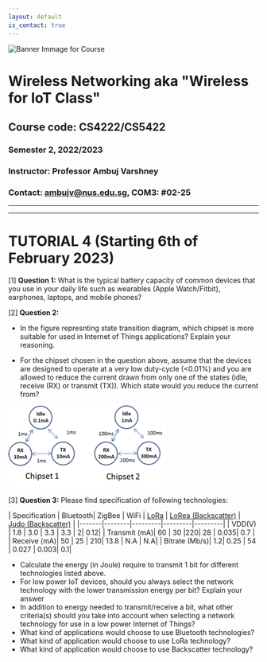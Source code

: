 ```yaml
---
layout: default
is_contact: true
---
```


![Banner Immage for Course](cs4222_banner.png)  

# Wireless Networking aka "Wireless for IoT Class"
## Course code: CS4222/CS5422  
### Semester 2, 2022/2023
### Instructor: Professor Ambuj Varshney
### Contact: [ambujv@nus.edu.sg](mailto:ambujv@nus.edu.sg), COM3: #02-25     

----
****

# TUTORIAL 4 (Starting 6th of February 2023)


[1] **Question 1:** What is the typical battery capacity of common devices that you use in your daily life such as wearables (Apple Watch/Fitbit), earphones, laptops, and mobile phones?

[2] **Question 2:**
* In the figure represnting state transition diagram, which chipset is more suitable for used in Internet of Things applications? Explain your reasoning.

* For the chipset chosen in the question above, assume that the devices are designed to operate at a very low duty-cycle (<0.01%) and you are allowed to reduce the current drawn from only one of the states (idle, receive (RX) or transmit (TX)). Which state would you reduce the current from?    

![Question2, Tutorial](tutorial4_question2.png)  

[3] **Question 3:**  Please find specification of following technologies:

| Specification | Bluetooth| ZigBee | WiFi | [LoRa](https://cdn-shop.adafruit.com/product-files/3179/sx1276_77_78_79.pdf) | [LoRea (Backscatter)](https://www.diva-portal.org/smash/get/diva2:1163386/FULLTEXT01.pdf) | [Judo (Backscatter)](https://www.diva-portal.org/smash/get/diva2:1713259/FULLTEXT02) | 
|-------|--------|---------|---------|---------|
| VDD(V) | 1.8 | 3.0 | 3.3 | 3.3 | 2| 0.12|
| Transmit (mA)| 60 | 30 |220| 28 | 0.035| 0.7 |
| Receive (mA)| 50 | 25 | 210| 13.8 | N.A | N.A|
| Bitrate (Mb/s)| 1.2| 0.25 | 54 | 0.027 | 0.003| 0.1|

* Calculate the energy (in Joule) require to transmit 1 bit for different technologies listed above.  
* For low power IoT devices, should you always select the network technology with the lower transmission energy per bit? Explain your answer
* In addition to energy needed to transmit/receive a bit, what other criteria(s) should you take into account when selecting a network technology for use in a low power Internet of Things? 
* What kind of applications would choose to use Bluetooth technologies? 
* What kind of application would choose to use LoRa technology?
* What kind of application would choose to use Backscatter technology?
























